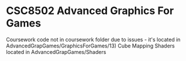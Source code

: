 # CSC8502 Advanced Graphics For Games

Coursework code not in coursework folder due to issues - it's located in AdvancedGrapGames/GraphicsForGames/13) Cube Mapping
Shaders located in AdvancedGrapGames/Shaders
